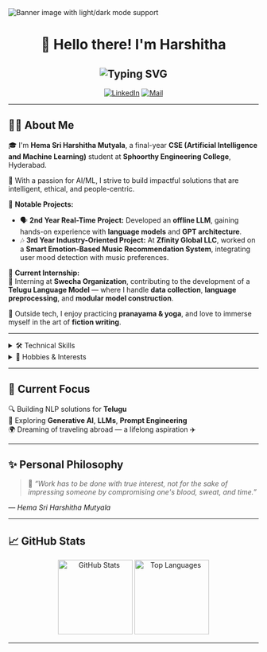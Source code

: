 <picture>
  <source media="(prefers-color-scheme: dark)" srcset="[https://user-images.githubusercontent.com/25423296/163456776-7f95b81a-f1ed-45f7-b7ab-8fa810d529fa.png](https://github.com/user-attachments/assets/3fd718c6-1f5b-48d6-8ef9-9b431b2fbecc)">
  <source media="(prefers-color-scheme: light)" srcset="[https://user-images.githubusercontent.com/25423296/163456779-a8556205-d0a5-45e2-ac17-42d089e3c3f8.png](https://github.com/user-attachments/assets/3fd718c6-1f5b-48d6-8ef9-9b431b2fbecc)">
  <img alt="Banner image with light/dark mode support" src="https://user-images.githubusercontent.com/25423296/163456779-a8556205-d0a5-45e2-ac17-42d089e3c3f8.png">
</picture>

<div align="center">

# 👋 Hello there! I'm Harshitha 
## <img src="https://readme-typing-svg.demolab.com?font=Fira+Code&size=24&pause=1000&color=F70A0A&center=true&vCenter=true&width=440&lines=Hema+Sri+Harshitha+Mutyala;AI+%2F+ML+Enthusiast;Final+Year+Student+%7C+CSE+-+AIML;Smart+Problem+Solver+🧠;Creative+Writer+%7C+Visionary+Mind+🌱" alt="Typing SVG" />

[![LinkedIn](https://img.shields.io/badge/-LinkedIn-blue?style=flat-square&logo=Linkedin&logoColor=white&link=https://linkedin.com/in/yourprofile)](https://linkedin.com/in/sriharshitha-mutyala)
[![Mail](https://img.shields.io/badge/Gmail-Email-red?style=flat-square&logo=gmail&logoColor=white)](mailto:harshithamutyala730@gmail.com)

</div>

---

## 👩‍💻 About Me

🎓 I'm **Hema Sri Harshitha Mutyala**, a final-year **CSE (Artificial Intelligence and Machine Learning)** student at **Sphoorthy Engineering College**, Hyderabad.

🧠 With a passion for AI/ML, I strive to build impactful solutions that are intelligent, ethical, and people-centric.

🚀 **Notable Projects:**
- 🗣️ **2nd Year Real-Time Project:** Developed an **offline LLM**, gaining hands-on experience with **language models** and **GPT architecture**.
- 🎶 **3rd Year Industry-Oriented Project:** At **Zfinity Global LLC**, worked on a **Smart Emotion-Based Music Recommendation System**, integrating user mood detection with music preferences.

🧪 **Current Internship:**  
📍 Interning at **Swecha Organization**, contributing to the development of a **Telugu Language Model** — where I handle **data collection**, **language preprocessing**, and **modular model construction**.

🧘 Outside tech, I enjoy practicing **pranayama & yoga**, and love to immerse myself in the art of **fiction writing**.

---

<details>
<summary>🛠️ Technical Skills</summary>

| Rank | Languages & Tools  |
|-----:|---------------------|
| 1    | Python 🐍           |
| 2    | HTML & CSS 🌐       |
| 3    | R 📊                |
| 4    | Java ☕             |
| 5    | SQL 🗃️              |

</details>

<details>
<summary>🎯 Hobbies & Interests</summary>

| Rank | Hobby                          |
|-----:|--------------------------------|
| 1    | Writing fictional stories ✍️   |
| 2    | Pranayama & Yoga 🧘‍♀️         |
| 3    | Exploring Mindfulness 💫       |

</details>

---

## 🧬 Current Focus

🔍 Building NLP solutions for **Telugu**  
🎯 Exploring **Generative AI**, **LLMs**, **Prompt Engineering**  
🌍 Dreaming of traveling abroad — a lifelong aspiration ✈️  

---

## ✨ Personal Philosophy

> 💭 *“Work has to be done with true interest, not for the sake of impressing someone by compromising one's blood, sweat, and time.”*

— *Hema Sri Harshitha Mutyala*

---

## 📈 GitHub Stats

<div align="center">
  <img src="https://github-readme-stats.vercel.app/api?username=harshitha-730&show_icons=true&theme=tokyonight" alt="GitHub Stats" height="150"/>
  <img src="https://github-readme-stats.vercel.app/api/top-langs/?username=harshitha-730&layout=compact&theme=tokyonight" alt="Top Languages" height="150"/>
</div>

---

<!-- TO DO: Replace 'YOUR-USERNAME', LinkedIn, and Gmail with your real info -->
<!-- Add deployed project links if available -->

